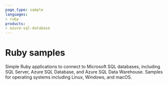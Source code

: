 ```yaml
---
page_type: sample
languages:
- ruby
products:
- azure-sql-database
---
```



# Ruby samples

Simple Ruby applications to connect to Microsoft SQL databases, including SQL Server, Azure SQL Database, and Azure SQL Data Warehouse. Samples for operating systems including Linux, Windows, and macOS.
